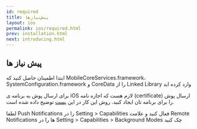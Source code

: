 ```yaml
---
id: required
title: پیش‌نیازها
layout: ios
permalink: ios/required.html
prev: installation.html
next: introducing.html
---
```


پیش نیاز ها
-------------

ابتدا اطمینان حاصل کنید که MobileCoreServices.framework، SystemConfiguration.framework و CoreData را از Linked Library   وارد کرده اید

 برای ارسال پوش به برنامه ی iOS لازم هست که اجازه نامه (certificate) ارسال پوش را برای برنامه تان ایجاد کنید. روش این کار در این [پست](certificate.html)  توضیح داده شده است.

لطفا Push Notifications را در Setting > Capabilities فعال کنید 
و علامت Remote Notifications ها را در Setting > Capabilities > Background Modes چک کنید
